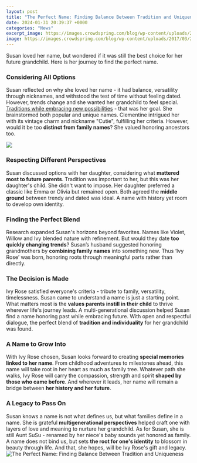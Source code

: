 ```yaml
---
layout: post
title: "The Perfect Name: Finding Balance Between Tradition and Uniqueness"
date: 2024-01-31 20:39:37 +0000
categories: "News"
excerpt_image: https://images.crowdspring.com/blog/wp-content/uploads/2017/03/27132112/perfect_name_thumbnail.jpg
image: https://images.crowdspring.com/blog/wp-content/uploads/2017/03/27132112/perfect_name_thumbnail.jpg
---
```


Susan loved her name, but wondered if it was still the best choice for her future grandchild. Here is her journey to find the perfect name.
### Considering All Options 
Susan reflected on why she loved her name - it had balance, versatility through nicknames, and withstood the test of time without feeling dated. However, trends change and she wanted her grandchild to feel special. [Traditions while embracing new possibilities](https://store.fi.io.vn/funny-xmas-this-is-my-christmas-pajama-heartbeat-video-game-98/men&) - that was her goal.
She brainstormed both popular and unique names. Clementine intrigued her with its vintage charm and nickname "Cutie", fulfilling her criteria. However, would it be too **distinct from family names**? She valued honoring ancestors too.  

![](https://thumbs.dreamstime.com/z/modernity-tradition-balance-pictured-as-scale-words-modernity-tradition-to-symbolize-desired-harmony-173790884.jpg)
### Respecting Different Perspectives
Susan discussed options with her daughter, considering what **mattered most to future parents**. Tradition was important to her, but this was her daughter's child. She didn't want to impose.
Her daughter preferred a classic like Emma or Olivia but remained open. Both agreed the **middle ground** between trendy and dated was ideal. A name with history yet room to develop own identity.
### Finding the Perfect Blend
Research expanded Susan's horizons beyond favorites. Names like Violet, Willow and Ivy blended nature with refinement. But would they date **too quickly changing trends**? 
Susan’s husband suggested honoring grandmothers by **combining family names** into something new. Thus ‘Ivy Rose’ was born, honoring roots through meaningful parts rather than directly.
### The Decision is Made 
Ivy Rose satisfied everyone's criteria - tribute to family, versatility, timelessness. Susan came to understand a name is just a starting point. What matters most is the **values parents instill in their child** to thrive wherever life's journey leads.
A multi-generational discussion helped Susan find a name honoring past while embracing future. With open and respectful dialogue, the perfect blend of **tradition and individuality** for her grandchild was found.
### A Name to Grow Into
With Ivy Rose chosen, Susan looks forward to creating **special memories linked to her name**. From childhood adventures to milestones ahead, this name will take root in her heart as much as family tree. 
Whatever path she walks, Ivy Rose will carry the compassion, strength and spirit **shaped by those who came before**. And wherever it leads, her name will remain a bridge between **her history and her future**.
### A Legacy to Pass On
Susan knows a name is not what defines us, but what families define in a name. She is grateful **multigenerational perspectives** helped craft one with layers of love and meaning to nurture her grandchild.
As for Susan, she is still Aunt SuSu - renamed by her niece's baby sounds yet honored as family. A name does not bind us, but sets **the root for one's identity** to blossom in beauty through life. And that, she hopes, will be Ivy Rose's gift and legacy.
![The Perfect Name: Finding Balance Between Tradition and Uniqueness](https://images.crowdspring.com/blog/wp-content/uploads/2017/03/27132112/perfect_name_thumbnail.jpg)